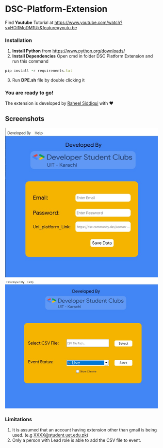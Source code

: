 # DSC-Platform-Extension
Find **Youtube** Tutorial at
https://www.youtube.com/watch?v=HOi1MoDM1Uk&feature=youtu.be
### Installation
1) **Install Python** from https://www.python.org/downloads/
2) **Install Dependencies**
Open cmd in folder DSC Platform Extension and run this command
```ruby
pip install -r requirements.txt
```
3) Run **DPE.sh** file by double clicking it
### You are ready to go!
The extension is developed by [Raheel Siddiqui](https://github.com/rawheel) with :heart:

## Screenshots
![](screenshots/login.jpg) 
![](screenshots/main_window.jpg)

### Limitations
1) It is assumed that an account having extension other than gmail is being used. (e.g XXXX@student.uet.edu.pk)
2) Only a person with Lead role is able to add the CSV file to event.
